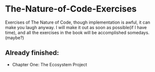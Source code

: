 # The-Nature-of-Code-Exercises
Exercises of The Nature of Code, though implementation is awful, it can make you laugh anyway.
I will make it out as soon as possible(if I have time), and all the exercises in the book will be accomplished somedays.(maybe?)
## Already finished:
* Chapter One: The Ecosystem Project

